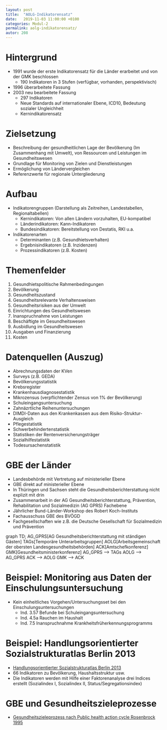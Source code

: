 ```yaml
---
layout: post
title:  "AOLG-Indikatorensatz"
date:   2019-11-03 11:00:00 +0100
categories: Modul-2
permalink: aolg-indikatorensatz/
autor: 208
---
```


# Hintergrund
* 1991 wurde der erste Indikatorensatz für die Länder erarbeitet und von der GMK beschlossen
  - 190 Indikatoren in 3 Stufen (verfügbar, vorhanden, perspektivisch)
* 1996 überarbeitete Fassung
* 2003 neu bearbeitete Fassung
  - 297 Indikatoren
  - Neue Standards auf internationaler Ebene, ICD10, Bedeutung sozialer Ungleichheit
  - Kernindikatorensatz

# Zielsetzung
* Beschreibung der gesundheitlichen Lage der Bevölkerung (Im Zusammenhang mit Umwelt), von Ressourcen und Leistungen im Gesundheitswesen
* Grundlage für Monitoring von Zielen und Dienstleistungen
* Ermöglichung von Ländervergleichen 
* Referenzwerte für regionale Untergliederung

# Aufbau
* Indikatorengruppen (Darstellung als Zeitreihen, Landestabellen, Regionaltabellen)
  - Kernindikatoren: Von allen Ländern vorzuhalten, EU-kompatibel
  - Länderindikatoren: Kann-Indikatoren
  - Bundesindikatoren: Bereitstellung von Destatis, RKI u.a.
* Indikatorenarten
  - Determinanten (z.B. Gesundhietsverhalten)
  - Ergebnisindikatoren (z.B. Inzidenzen)
  - Prozessindikatoren (z.B. Kosten)
  
# Themenfelder
1. Gesundhietspolitische Rahmenbedingungen
2. Bevölkerung
3. Gesundheitszustand
4. Gesundheitsrelevante Verhaltensweisen
5. Gesundheitsrisiken aus der Umwelt
6. Einrichtungen des Gesundheitswesen
7. Inanspruchnahme von Leistungen
8. Beschäftigte im Gesundheitswesen
9. Ausbidlung im Gesundheitswesen
10. Ausgaben und Finanzierung
11. Kosten

# Datenquellen (Auszug)
* Abrechnungsdaten der KVen
* Surveys (z.B. GEDA)
* Bevölkerungsstatistik
* Krebsregister
* Krankenhausdiagnosestatistik
* Mikrozensus (verpflichtender Zensus von 1% der Bevölkerung)
* Schuleingangsuntersuchung
* Zahnäzrtliche Reihenuntersuchungen
* DIMDI-Daten aus den Krankenkassen aus dem Risiko-Struktur-Ausgleich
* Pflegestatistik
* Schwerbehindertenstatistik
* Statistiken der Rentenversicherungsträger
* Sozialhilfestatistik
* Todesursachenstatistik


# GBE der Länder
* Landesbehörde mit Vertretung auf ministerieller Ebene
* GBE direkt auf ministerieller Ebene
* In Thüringen und Sachsen steht die Gesundheitsberichterstattung nicht explizit mit drin
* Zusammenarbeit in der AG Gesundheitsberichterstattung, Prävention, Rehabilitation und Sozialmedizin (AG GPRS) Fachebene
* Jährlicher Bund-Länder-Workshop des Robert Koch-Instituts
* Fachausschuss GBE des BVÖGD
* Fachgesellschaften wie z.B. die Deutsche Gesellschaft für Sozialmedizin und Prävention

<div class="mermaid">
graph TD;
  AG_GPRS[AG Gesundheitsberichterstattung mit ständigen Gästen]
  TAGs[Temporäre Unterarbeitsgruppen]
  AOLG[Arbeitsgemeinschaft der obersten Landesgesundheitsbehörden]
  ACK[Amtschefkonferenz]
  GMK[Gesundheitsministerkonferenz]
  AG_GPRS --> TAGs
  AOLG --> AG_GPRS
  ACK --> AOLG
  GMK --> ACK
</div>

# Beispiel: Monitoring aus Daten der Einschulungsuntersuchung
* Kein einheitliches Vorgehen/Untersuchungsset bei den Einschulungsuntersuchungen 
  - Ind. 3.57 Befunde bei Schuleingangsuntersuchung
  - Ind. 4.5a Rauchen im Haushalt
  - Ind. 7.5 Inanspruchnahme Krankheitsfrüherkennungsprogramms
  
# Beispiel: Handlungsorientierter Sozialstrukturatlas Berlin 2013
* [Handlungsorientierter Sozialstrukturatlas Berlin 2013](https://www.berlin.de/sen/gessoz/_assets/publikationen/gesundheits-und-sozialberichterstattung/gesundheitsberichterstattung-epidemiologie/spezialberichte/gbe_spezial_2014_1_ssa2013.pdf)
* 66 Indikatoren zu Bevölkerung, Haushaltsstruktur usw. 
* Die Indikatoren werden mit Hilfe einer Faktorenanalyse drei Indices erstellt (Sozialindex I, Sozialindex II, Status/Segregationsindex)

# GBE und Gesundheitszieleprozesse
* [Gesundheitszieleprozess nach Public health action cycle Rosenbrock 1995](https://www.ncbi.nlm.nih.gov/pubmed/7756762)






